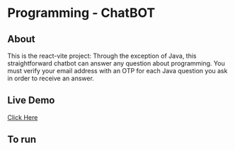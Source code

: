 # Programming - ChatBOT

## About 

  This is the react-vite project:  Through the exception of Java, this straightforward chatbot can answer any question about programming. You must verify your email address with an OTP for each Java question you ask in order to receive an answer.

## Live Demo

  [Click Here]('https://programming-chatbot.netlify.app/')

## To run

  
